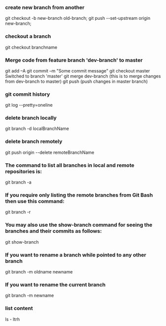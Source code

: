 

### create new branch from another

git checkout -b new-branch old-branch;
git push --set-upstream origin new-branch;

### checkout a branch

git checkout branchname

### Merge code from feature branch 'dev-branch' to master

 git add –A
 git commit –m "Some commit message"
 git checkout master
Switched to branch 'master'
 git merge dev-branch  (this is to merge changes from dev-branch to master)
git push (push changes in master branch)


### git commit history 

git log --pretty=oneline

### delete branch locally
git branch -d localBranchName

### delete branch remotely
git push origin --delete remoteBranchName

### The command to list all branches in local and remote repositories is:

git branch -a

### If you require only listing the remote branches from Git Bash then use this command:

git branch -r

### You may also use the show-branch command for seeing the branches and their commits as follows:

git show-branch

### If you want to rename a branch while pointed to any other branch

git branch -m oldname newname

### If you want to rename the current branch

git branch -m newname

### list content 

ls - ltrh 
